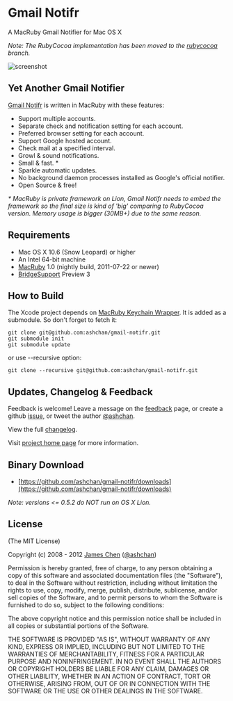 # Gmail Notifr #

A MacRuby Gmail Notifier for Mac OS X

_Note: The RubyCocoa implementation has been moved to the [rubycocoa](https://github.com/ashchan/gmail-notifr/tree/rubycocoa) branch._

![screenshot](http://ashchan.github.com/gmail-notifr/gmail-notifr-screen.png)

## Yet Another Gmail Notifier ##

[Gmail Notifr](http://ashchan.com/projects/gmail-notifr) is written in MacRuby with these features:

* Support multiple accounts.
* Separate check and notification setting for each account.
* Preferred browser setting for each account.
* Support Google hosted account.
* Check mail at a specified interval.
* Growl &amp; sound notifications.
* Small &amp; fast. *
* Sparkle automatic updates.
* No background daemon processes installed as Google's official notifier.
* Open Source &amp; free!

_* MacRuby is private framework on Lion, Gmail Notifr needs to embed the framework so the final size is kind of 'big' comparing to RubyCocoa version. Memory usage is bigger (30MB+) due to the same reason._

## Requirements ##

* Mac OS X 10.6 (Snow Leopard) or higher
* An Intel 64-bit machine
* [MacRuby](http://macruby.com/) 1.0 (nightly build, 2011-07-22 or newer)
* [BridgeSupport](http://bridgesupport.macosforge.org/trac/wiki) Preview 3

## How to Build ##

The Xcode project depends on [MacRuby Keychain Wrapper](https://github.com/ashchan/macruby-keychain-wrapper). It is added as a submodule. So don't forget to fetch it:

    git clone git@github.com:ashchan/gmail-notifr.git
    git submodule init
    git submodule update

or use --recursive option:

    git clone --recursive git@github.com:ashchan/gmail-notifr.git

## Updates, Changelog & Feedback ##

Feedback is welcome! Leave a message on the [feedback](http://blog.ashchan.com/archive/2008/10/29/gmail-notifr-changelog/) page, or create a github [issue](https://github.com/ashchan/gmail-notifr/issues), or tweet the author [@ashchan](http://twitter.com/#!/ashchan).

View the full [changelog](http://assets.ashchan.com/gmailnotifr/release_notes.html).

Visit [project home page](http://ashchan.com/projects/gmail-notifr) for more information.

## Binary Download ##

* [https://github.com/ashchan/gmail-notifr/downloads](https://github.com/ashchan/gmail-notifr/downloads)

_Note: versions <= 0.5.2 do NOT run on OS X Lion._

## License ##

(The MIT License)

Copyright (c) 2008 - 2012 [James Chen](http://ashchan.com/) ([@ashchan](http://twitter.com/#!/ashchan))

Permission is hereby granted, free of charge, to any person obtaining
a copy of this software and associated documentation files (the
"Software"), to deal in the Software without restriction, including
without limitation the rights to use, copy, modify, merge, publish,
distribute, sublicense, and/or sell copies of the Software, and to
permit persons to whom the Software is furnished to do so, subject to
the following conditions:

The above copyright notice and this permission notice shall be
included in all copies or substantial portions of the Software.

THE SOFTWARE IS PROVIDED "AS IS", WITHOUT WARRANTY OF ANY KIND,
EXPRESS OR IMPLIED, INCLUDING BUT NOT LIMITED TO THE WARRANTIES OF
MERCHANTABILITY, FITNESS FOR A PARTICULAR PURPOSE AND
NONINFRINGEMENT. IN NO EVENT SHALL THE AUTHORS OR COPYRIGHT HOLDERS BE
LIABLE FOR ANY CLAIM, DAMAGES OR OTHER LIABILITY, WHETHER IN AN ACTION
OF CONTRACT, TORT OR OTHERWISE, ARISING FROM, OUT OF OR IN CONNECTION
WITH THE SOFTWARE OR THE USE OR OTHER DEALINGS IN THE SOFTWARE.
